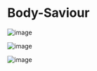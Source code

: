 # Body-Saviour


![image](https://user-images.githubusercontent.com/65901214/150429564-6ee9abff-797a-4a3a-9ea4-3fc297924e34.png)

![image](https://user-images.githubusercontent.com/65901214/150429725-6b4bee8f-3bc2-4912-a7ad-d94e3a3a83ee.png)

![image](https://user-images.githubusercontent.com/65901214/150430465-876e6380-16af-4365-a76f-7af51d6a7ed6.png)
